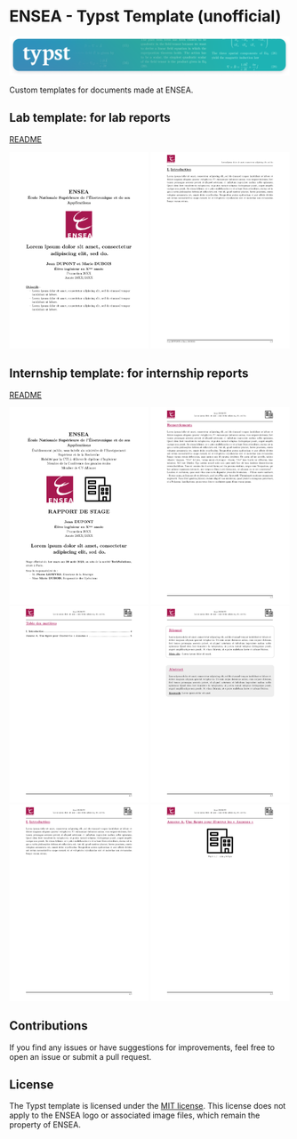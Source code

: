 # ENSEA - Typst Template (unofficial)
<p align="center"> <img src="typst-banner.png"> </p>
  
Custom templates for documents made at ENSEA.

<!-- ## Letter template: for short documents

[README](https://github.com/Dawod-G/ENSEA_Typst-Template/blob/master/src/README-letter.md)

<p align="center">
  <img src="src/thumbnail-letter.png" width="250" />
</p> -->

## Lab template: for lab reports

[README](https://github.com/Dawod-G/ENSEA_Typst-Template/blob/main/volt-lab-ensea/0.1.0/README.md)

<p align="center">
  <img src="volt-lab-ensea\0.1.0\thumbnail-lab-1.png" width="250" />
  <img src="volt-lab-ensea\0.1.0\thumbnail-lab-2.png" width="250" />
</p>

## Internship template: for internship reports

[README](https://github.com/Dawod-G/ENSEA_Typst-Template/blob/main/volt-internship-ensea/0.1.0/README.md)

<p align="center">
  <img src="volt-internship-ensea\0.1.0\thumbnail-internship-1.png" width="250" />
  <img src="volt-internship-ensea\0.1.0\thumbnail-internship-2.png" width="250" />
  <br/>
  <img src="volt-internship-ensea\0.1.0\thumbnail-internship-3.png" width="250" />
  <img src="volt-internship-ensea\0.1.0\thumbnail-internship-4.png" width="250" />
  <br/>
  <img src="volt-internship-ensea\0.1.0\thumbnail-internship-5.png" width="250" />
  <img src="volt-internship-ensea\0.1.0\thumbnail-internship-6.png" width="250" />
</p>

## Contributions

If you find any issues or have suggestions for improvements, feel free to open an issue or submit a pull request. 

## License

The Typst template is licensed under the [MIT license](https://github.com/Dawod-G/ENSEA_Typst-Template/blob/master/LICENSE.md). This license does not apply to the ENSEA logo or associated image files, which remain the property of ENSEA.